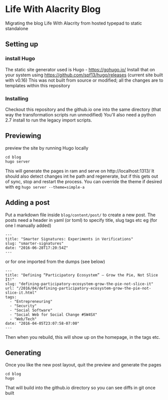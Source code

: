 # Life With Alacrity Blog
Migrating the blog Life With Alacrity from hosted typepad to static standalone

## Setting up
### install Hugo
The static site generator used is Hugo  - https://gohugo.io/
Install that on your system using https://github.com/spf13/hugo/releases (current site built with v0.16)
This was not built from source or modified; all the changes are to templates within this repository
### Installing
Checkout this repository and the github.io one into the same directory (that way the transformation scripts run unmodified)
You'll also need a python 2.7 install to run the legacy import scripts.

## Previewing
preview the site by running Hugo locally
```
cd blog
hugo server
```
This will generate the pages in ram and serve on http://localhost:1313/ 
It should also detect changes int he path and regenerate, but if this gets out of sync, stop and restart the process.
You can override the theme if desired with eg 
```hugo server --theme=simple-a```

## Adding a post
Put a markdown file inside ```blog/content/post/``` to create a new post. The posts need a header in yaml (or toml) to specify title, slug tags etc
eg (for one I manually added)
```
---
title: "Smarter Signatures: Experiments in Verifications"
slug: "smarter-signatures"
date: "2016-06-28T17:20:54Z"
---
```
or for one imported from the dumps (see below)
```
---
title: "Defining “Participatory Ecosystem” — Grow the Pie, Not Slice It!"
slug: "defining-participatory-ecosystem-grow-the-pie-not-slice-it"
url: "/2016/04/defining-participatory-ecosystem-grow-the-pie-not-slice-it.html"
tags:
  - "Entrepreneuring"
  - "Security"
  - "Social Software"
  - "Social Web for Social Change #SW4SX"
  - "Web/Tech"
date: "2016-04-05T23:07:58-07:00"
---
```
Then when you rebuild, this will show up on the homepage, in the tags etc.

## Generating
Once you like the new post layout, quit the preview and generate the pages 
```
cd blog
hugo
```

That will build into the github.io directory so you can see diffs in git once built
